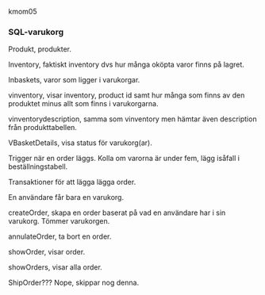 kmom05



### SQL-varukorg

Produkt, produkter.

Inventory, faktiskt inventory dvs hur många oköpta varor finns på lagret.

Inbaskets, varor som ligger i varukorgar.

vinventory, visar inventory, product id samt hur många som finns av den produktet minus allt som finns i varukorgarna.

vinventorydescription, samma som vinventory men hämtar även description från produkttabellen.

VBasketDetails, visa status för varukorg(ar).

Trigger när en order läggs. Kolla om varorna är under fem, lägg isåfall i beställningstabell.

Transaktioner för att lägga lägga order.

En användare får bara en varukorg.

createOrder, skapa en order baserat på vad en användare har i sin varukorg. Tömmer varukorgen.

annulateOrder, ta bort en order.

showOrder, visar order.

showOrders, visar alla order.

ShipOrder??? Nope, skippar nog denna.